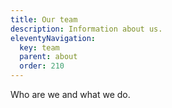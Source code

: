 ```yaml
---
title: Our team
description: Information about us.
eleventyNavigation:
  key: team
  parent: about
  order: 210
---
```


Who are we and what we do.
